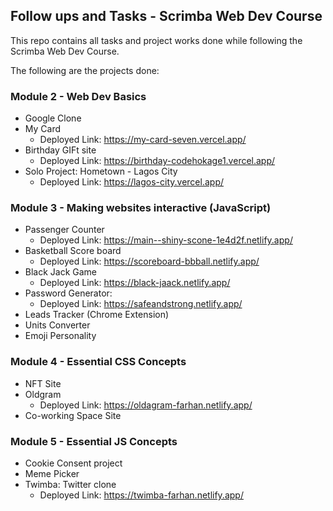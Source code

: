 ## Follow ups and Tasks - Scrimba Web Dev Course

This repo contains all tasks and project works done while following the Scrimba Web Dev Course.

The following are the projects done:

### Module 2 - Web Dev Basics

- Google Clone
- My Card
  - Deployed Link: https://my-card-seven.vercel.app/
- Birthday GIFt site
  - Deployed Link: https://birthday-codehokage1.vercel.app/
- Solo Project: Hometown - Lagos City
  - Deployed Link: https://lagos-city.vercel.app/

### Module 3 - Making websites interactive (JavaScript)

- Passenger Counter
  - Deployed Link: https://main--shiny-scone-1e4d2f.netlify.app/
- Basketball Score board
  - Deployed Link: https://scoreboard-bbball.netlify.app/
- Black Jack Game
  - Deployed Link: https://black-jaack.netlify.app/
- Password Generator:
  - Deployed Link: https://safeandstrong.netlify.app/
- Leads Tracker (Chrome Extension)
- Units Converter
- Emoji Personality

### Module 4 - Essential CSS Concepts

- NFT Site
- Oldgram
  - Deployed Link: https://oldagram-farhan.netlify.app/
- Co-working Space Site

### Module 5 - Essential JS Concepts

- Cookie Consent project
- Meme Picker
- Twimba: Twitter clone
  - Deployed Link: https://twimba-farhan.netlify.app/